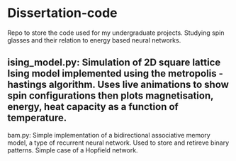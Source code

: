 # Dissertation-code

Repo to store the code used for my undergraduate projects. Studying spin glasses and their relation to energy based neural networks.

## ising_model.py: Simulation of 2D square lattice Ising model implemented using the metropolis - hastings algorithm. Uses live animations to show spin configurations then plots magnetisation, energy, heat capacity as a function of temperature.

bam.py: Simple implementation of a bidirectional associative memory model, a type of recurrent neural network. Used to store and retireve binary patterns. Simple case of a Hopfield network.
